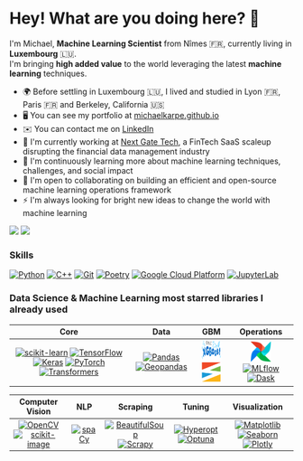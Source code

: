 Hey! What are you doing here? 🧐
===============================================================================================================================

I'm Michael, **Machine Learning Scientist** from Nîmes 🇫🇷, currently living in **Luxembourg** 🇱🇺. \
I'm bringing **high added value** to the world leveraging the latest **machine learning** techniques.

* 🌍 Before settling in Luxembourg 🇱🇺, I lived and studied in Lyon 🇫🇷, Paris 🇫🇷 and Berkeley, California 🇺🇸
* 🖥️ You can see my portfolio at [michaelkarpe.github.io](http://michaelkarpe.github.io)
* ✉️ You can contact me on [LinkedIn](https://www.linkedin.com/in/michaelkarpe)
* 🚀 I'm currently working at [Next Gate Tech](https://nextgatetech.com), a FinTech SaaS scaleup disrupting the financial data management industry
* 🧠 I'm continuously learning more about machine learning techniques, challenges, and social impact
* 🤝 I'm open to collaborating on building an efficient and open-source machine learning operations framework
* ⚡ I'm always looking for bright new ideas to change the world with machine learning

<a href="https://www.github.com/MichaelKarpe" target="_blank" rel="noreferrer"><img src="https://komarev.com/ghpvc/?username=MichaelKarpe&style=for-the-badge&color=0891b2" /></a>
<a href="https://www.github.com/MichaelKarpe" target="_blank" rel="noreferrer"><img src="https://img.shields.io/github/followers/MichaelKarpe?logo=github&style=for-the-badge&color=0891b2&labelColor=1c1917" /></a>

### Skills

<a href="https://www.python.org/" target="_blank" rel="noreferrer"><img src="https://raw.githubusercontent.com/danielcranney/readme-generator/main/public/icons/skills/python-colored.svg" width="36" height="36" alt="Python" /></a>
<a href="https://docs.microsoft.com/en-us/cpp/?view=msvc-170" target="_blank" rel="noreferrer"><img src="https://raw.githubusercontent.com/danielcranney/readme-generator/main/public/icons/skills/cplusplus-colored.svg" width="36" height="36" alt="C++" /></a>
<a href="https://git-scm.com/" target="_blank" rel="noreferrer"><img src="https://raw.githubusercontent.com/danielcranney/readme-generator/main/public/icons/skills/git-colored.svg" width="36" height="36" alt="Git" /></a>
<a href="https://github.com/python-poetry/poetry/" target="_blank" rel="noreferrer"><img src="https://avatars.githubusercontent.com/u/48722593" width="36" height="36" alt="Poetry" /></a>
<a href="https://cloud.google.com/" target="_blank" rel="noreferrer"><img src="https://avatars.githubusercontent.com/u/2810941" width="36" height="36" alt="Google Cloud Platform" /></a>
<a href="https://github.com/jupyterlab/jupyterlab/" target="_blank" rel="noreferrer"><img src="https://avatars.githubusercontent.com/u/7388996" width="36" height="36" alt="JupyterLab" /></a>

### Data Science & Machine Learning most starred libraries I already used

|                                                                                                                                                                                                                                                                                                                                                                                                                                                                                         Core                                                                                                                                                                                                                                                                                                                                                                                                                                                                                         |                                                                                                                                                                                        Data                                                                                                                                                                                         |                                                                                                                                                                                                                                                GBM                                                                                                                                                                                                                                                 |                                                                                                                                                                                                                                                                                                     Operations                                                                                                                                                                                                                                                                                                     |
|:------------------------------------------------------------------------------------------------------------------------------------------------------------------------------------------------------------------------------------------------------------------------------------------------------------------------------------------------------------------------------------------------------------------------------------------------------------------------------------------------------------------------------------------------------------------------------------------------------------------------------------------------------------------------------------------------------------------------------------------------------------------------------------------------------------------------------------------------------------------------------------------------------------------------------------------------------------------------------------:|:-----------------------------------------------------------------------------------------------------------------------------------------------------------------------------------------------------------------------------------------------------------------------------------------------------------------------------------------------------------------------------------:|:--------------------------------------------------------------------------------------------------------------------------------------------------------------------------------------------------------------------------------------------------------------------------------------------------------------------------------------------------------------------------------------------------------------------------------------------------------------------------------------------------:|:------------------------------------------------------------------------------------------------------------------------------------------------------------------------------------------------------------------------------------------------------------------------------------------------------------------------------------------------------------------------------------------------------------------------------------------------------------------------------------------------------------------------------------------------------------------------------------------------------------------:|
| <a href="https://github.com/scikit-learn/scikit-learn/" target="_blank" rel="noreferrer"><img src="https://avatars.githubusercontent.com/u/365630" width="36" height="36" alt="scikit-learn" /></a> <a href="https://github.com/tensorflow/tensorflow/" target="_blank" rel="noreferrer"><img src="https://avatars.githubusercontent.com/u/15658638" width="36" height="36" alt="TensorFlow" /></a> <a href="https://github.com/keras-team/keras/" target="_blank" rel="noreferrer"><img src="https://avatars.githubusercontent.com/u/34455048" width="36" height="36" alt="Keras" /></a> <a href="https://github.com/pytorch/pytorch" target="_blank" rel="noreferrer"><img src="https://avatars.githubusercontent.com/u/21003710" width="36" height="36" alt="PyTorch" /></a> <a href="https://github.com/huggingface/transformers/" target="_blank" rel="noreferrer"><img src="https://avatars.githubusercontent.com/u/25720743" width="36" height="36" alt="Transformers" /></a> | <a href="https://github.com/pandas-dev/pandas/" target="_blank" rel="noreferrer"><img src="https://avatars.githubusercontent.com/u/21206976" width="36" height="36" alt="Pandas" /></a> <a href="https://github.com/geopandas/geopandas/" target="_blank" rel="noreferrer"><img src="https://avatars.githubusercontent.com/u/8130715" width="36" height="36" alt="Geopandas" /></a> | <a href="https://github.com/dmlc/xgboost/" target="_blank" rel="noreferrer"><img src="https://raw.githubusercontent.com/dmlc/dmlc.github.io/master/img/logo-m/xgboost.png" width="36" height="36" alt="XGBoost" /></a> <a href="https://github.com/microsoft/LightGBM/" target="_blank" rel="noreferrer"><img src="https://raw.githubusercontent.com/microsoft/LightGBM/0b937d1074fecd91243cad7a8bc5b99aaac20996/docs/logo/LightGBM_logo_no_text.svg" width="36" height="36" alt="LightGBM" /></a> | <a href="https://github.com/apache/airflow/" target="_blank" rel="noreferrer"><img src="https://raw.githubusercontent.com/apache/airflow/main/docs/apache-airflow/img/logos/airflow_transparent.png" width="36" height="36" alt="Airflow" /></a> <a href="https://github.com/mlflow/mlflow/" target="_blank" rel="noreferrer"><img src="https://avatars.githubusercontent.com/u/39938107" width="36" height="36" alt="MLflow" /></a> <a href="https://github.com/dask/dask/" target="_blank" rel="noreferrer"><img src="https://avatars.githubusercontent.com/u/17131925" width="36" height="36" alt="Dask" /></a> |

|                                                                                                                                                                                    Computer Vision                                                                                                                                                                                     |                                                                                                                  NLP                                                                                                                   |                                                                                                                                                                                            Scraping                                                                                                                                                                                             |                                                                                                                                                                                                                                                                           Tuning                                                                                                                                                                                                                                                                           |                                                                                                                                                                                                                                                                                                                     Visualization                                                                                                                                                                                                                                                                                                                      |
|:--------------------------------------------------------------------------------------------------------------------------------------------------------------------------------------------------------------------------------------------------------------------------------------------------------------------------------------------------------------------------------------:|:--------------------------------------------------------------------------------------------------------------------------------------------------------------------------------------------------------------------------------------:|:-----------------------------------------------------------------------------------------------------------------------------------------------------------------------------------------------------------------------------------------------------------------------------------------------------------------------------------------------------------------------------------------------:|:----------------------------------------------------------------------------------------------------------------------------------------------------------------------------------------------------------------------------------------------------------------------------------------------------------------------------------------------------------------------------------------------------------------------------------------------------------------------------------------------------------------------------------------------------------:|:------------------------------------------------------------------------------------------------------------------------------------------------------------------------------------------------------------------------------------------------------------------------------------------------------------------------------------------------------------------------------------------------------------------------------------------------------------------------------------------------------------------------------------------------------------------------------------------------------------------------------------------------------:|
| <a href="https://github.com/opencv/opencv/" target="_blank" rel="noreferrer"><img src="https://avatars.githubusercontent.com/u/5009934" width="36" height="36" alt="OpenCV" /></a> <a href="https://github.com/scikit-image/scikit-image/" target="_blank" rel="noreferrer"><img src="https://avatars.githubusercontent.com/u/897180" width="36" height="36" alt="scikit-image" /></a> | <a href="https://upload.wikimedia.org/wikipedia/commons/8/88/SpaCy_logo.svg/" target="_blank" rel="noreferrer"><img src="https://upload.wikimedia.org/wikipedia/commons/8/88/SpaCy_logo.svg" width="36" height="36" alt="spaCy" /></a> | <a href="https://www.crummy.com/software/BeautifulSoup/" target="_blank" rel="noreferrer"><img src="https://www.crummy.com/software/BeautifulSoup/10.1.jpg" width="36" height="36" alt="BeautifulSoup" /></a> <a href="https://github.com/scrapy/scrapy/" target="_blank" rel="noreferrer"><img src="https://avatars.githubusercontent.com/u/733635" width="36" height="36" alt="Scrapy" /></a> | <a href="https://github.com/hyperopt/hyperopt/" target="_blank" rel="noreferrer"><img src="https://camo.githubusercontent.com/e98afeb0a769a1d6ad1e56214324a18ac426d189196c622ac9dc56de04534d2d/68747470733a2f2f692e706f7374696d672e63632f54506d66665772702f68797065726f70742d6e65772e706e67" width="36" height="36" alt="Hyperopt" /></a> <a href="https://github.com/optuna/optuna/" target="_blank" rel="noreferrer"><img src="https://raw.githubusercontent.com/optuna/optuna/master/docs/image/favicon.ico" width="36" height="36" alt="Optuna" /></a> | <a href="https://github.com/matplotlib/matplotlib/" target="_blank" rel="noreferrer"><img src="https://avatars.githubusercontent.com/u/215947" width="36" height="36" alt="Matplotlib" /></a> <a href="https://github.com/mwaskom/seaborn/" target="_blank" rel="noreferrer"><img src="https://raw.githubusercontent.com/mwaskom/seaborn/8735494e4cd37ee781500e50554df2f3be2ead41/doc/_static/logo-mark-lightbg.svg" width="36" height="36" alt="Seaborn" /></a> <a href="https://github.com/plotly/plotly.py/" target="_blank" rel="noreferrer"><img src="https://avatars.githubusercontent.com/u/5997976" width="36" height="36" alt="Plotly" /></a> |
